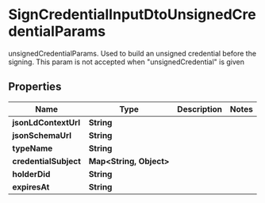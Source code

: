 # SignCredentialInputDtoUnsignedCredentialParams

unsignedCredentialParams. Used to build an unsigned credential before the signing. This param is not accepted when \"unsignedCredential\" is given

## Properties

| Name                  | Type                          | Description | Notes |
| --------------------- | ----------------------------- | ----------- | ----- |
| **jsonLdContextUrl**  | **String**                    |             |       |
| **jsonSchemaUrl**     | **String**                    |             |       |
| **typeName**          | **String**                    |             |       |
| **credentialSubject** | **Map&lt;String, Object&gt;** |             |       |
| **holderDid**         | **String**                    |             |       |
| **expiresAt**         | **String**                    |             |       |
